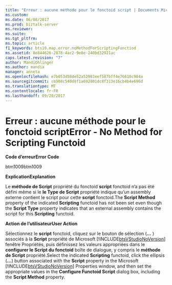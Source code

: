 ```yaml
---
title: "Erreur : aucune méthode pour le fonctoid script | Documents Microsoft"
ms.custom: 
ms.date: 06/08/2017
ms.prod: biztalk-server
ms.reviewer: 
ms.suite: 
ms.tgt_pltfrm: 
ms.topic: article
f1_keywords: bts10.map.error.noMethodForScriptingFunctiod
ms.assetid: 8e844626-2878-4ac2-9e8e-240bd32921ac
caps.latest.revision: "7"
author: MandiOhlinger
ms.author: mandia
manager: anneta
ms.openlocfilehash: e7b053d58de52a52903eef587bff4e76610c984a
ms.sourcegitcommit: cb908c540d8f1a692d01dc8f313e16cb4b4e696d
ms.translationtype: MT
ms.contentlocale: fr-FR
ms.lasthandoff: 09/20/2017
---
```

# <a name="error---no-method-for-scripting-functoid"></a><span data-ttu-id="af70c-102">Erreur : aucune méthode pour le fonctoid script</span><span class="sxs-lookup"><span data-stu-id="af70c-102">Error - No Method for Scripting Functoid</span></span>
<span data-ttu-id="af70c-103">**Code d’erreur**</span><span class="sxs-lookup"><span data-stu-id="af70c-103">**Error Code**</span></span>  
  
 <span data-ttu-id="af70c-104">btm1009</span><span class="sxs-lookup"><span data-stu-id="af70c-104">btm1009</span></span>  
  
 <span data-ttu-id="af70c-105">**Explication**</span><span class="sxs-lookup"><span data-stu-id="af70c-105">**Explanation**</span></span>  
  
 <span data-ttu-id="af70c-106">Le **méthode de Script** propriété du fonctoid **script** fonctoid n’a pas été défini même si le **le Type de Script** propriété indique qu’un assembly externe contient le script pour cette **script** fonctoid.</span><span class="sxs-lookup"><span data-stu-id="af70c-106">The **Script Method** property of the indicated **Scripting** functoid has not been set even though the **Script Type** property indicates that an external assembly contains the script for this **Scripting** functoid.</span></span>  
  
 <span data-ttu-id="af70c-107">**Action de l’utilisateur**</span><span class="sxs-lookup"><span data-stu-id="af70c-107">**User Action**</span></span>  
  
 <span data-ttu-id="af70c-108">Sélectionnez le **script** fonctoid, cliquez sur le bouton de sélection (**...** ) associés à la **Script** propriété de Microsoft [!INCLUDE[btsVStudioNoVersion](../includes/btsvstudionoversion-md.md)] fenêtre Propriétés, puis définissez les valeurs appropriées dans le **configurer le Script du fonctoid** boîte de dialogue, y compris le **méthode de Script** propriété.</span><span class="sxs-lookup"><span data-stu-id="af70c-108">Select the indicated **Scripting** functoid, click the ellipsis (**...**) button associated with the **Script** property in the Microsoft [!INCLUDE[btsVStudioNoVersion](../includes/btsvstudionoversion-md.md)] Properties window, and then set the appropriate values in the **Configure Functoid Script** dialog box, including the **Script Method** property.</span></span>